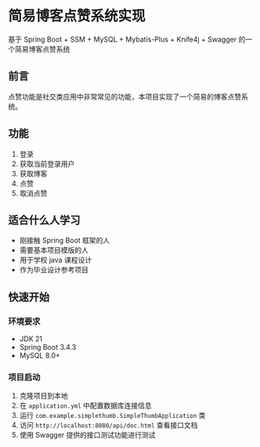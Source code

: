 # 简易博客点赞系统实现
基于 Spring Boot + SSM + MySQL + Mybatis-Plus + Knife4j + Swagger 的一个简易博客点赞系统
## 前言
点赞功能是社交类应用中非常常见的功能，本项目实现了一个简易的博客点赞系统。

## 功能
1. 登录
2. 获取当前登录用户
3. 获取博客
4. 点赞
5. 取消点赞

## 适合什么人学习
+ 刚接触 Spring Boot 框架的人
+ 需要基本项目模版的人
+ 用于学校 java 课程设计
+ 作为毕业设计参考项目

## 快速开始
### 环境要求
+ JDK 21
+ Spring Boot 3.4.3
+ MySQL 8.0+

### 项目启动
1. 克隆项目到本地
2. 在 `application.yml` 中配置数据库连接信息
3. 运行 `com.example.simplethumb.SimpleThumbApplication` 类
4. 访问 `http://localhost:8080/api/doc.html` 查看接口文档
5. 使用 Swagger 提供的接口测试功能进行测试



